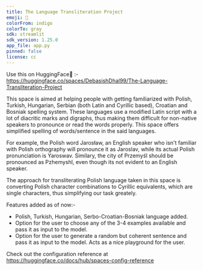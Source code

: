 ```yaml
---
title: The Language Transliteration Project
emoji: 🐠
colorFrom: indigo
colorTo: gray
sdk: streamlit
sdk_version: 1.25.0
app_file: app.py
pinned: false
license: cc
---
```

Use this on HuggingFace🤗 :- https://huggingface.co/spaces/DebasishDhal99/The-Language-Transliteration-Project

This space is aimed at helping people with getting familiarized with Polish, Turkish, Hungarian, Serbian (both Latin and Cyrillic based), Croatian and Bosniak spelling system. 
These languages use a modified Latin script with a lot of diacritic marks and digraphs, thus making them difficult for non-native speakers to pronounce or read the words 
properly. This space offers simplified spelling of words/sentence in the said languages.

For example, the Polish word Jarosław, an English speaker who isn't familiar with Polish orthography will pronounce it as Jaroslav, while its actual Polish pronunciation 
is Yaroswav. Similary, the city of Przemyśl should be pronounced as Pzhemyshl, even though its not evident to an English speaker.

The approach for transliterating Polish language taken in this space is converting Polish character combinations to Cyrillic equivalents, which are single characters, thus 
simplifying our task greately.

Features added as of now:- 
-    Polish, Turkish, Hungarian, Serbo-Croatian-Bosniak language added.
-    Option for the user to choose any of the 3-4 examples available and pass it as input to the model.
-    Option for the user to generate a random but coherent sentence and pass it as input to the model. Acts as a nice playground for the user.

Check out the configuration reference at https://huggingface.co/docs/hub/spaces-config-reference

